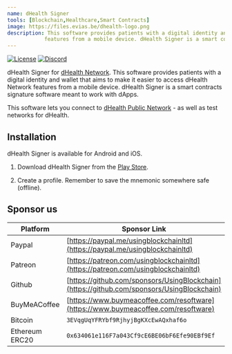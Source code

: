```yaml
---
name: dHealth Signer
tools: [Blockchain,Healthcare,Smart Contracts]
image: https://files.evias.be/dhealth-logo.png
description: This software provides patients with a digital identity and wallet that aims to make it easier to access dHealth Network
            features from a mobile device. dHealth Signer is a smart contracts signature software meant to work with dApps.
---
```


[![License](https://img.shields.io/badge/License-LGPL%203.0%20only-blue.svg)][license]
[![Discord](https://img.shields.io/badge/chat-on%20discord-green.svg)][discord]

dHealth Signer for [dHealth Network][parent-url]. This software provides patients
with a digital identity and wallet that aims to make it easier to access dHealth
Network features from a mobile device. dHealth Signer is a smart contracts signature
software meant to work with dApps.

This software lets you connect to [dHealth Public Network][parent-url] - as well as test networks for dHealth.

## Installation

dHealth Signer is available for Android and iOS.

1. Download dHealth Signer from the [Play Store](https://play.google.com/store/apps/details?id=com.dhealth.wallet).

2. Create a profile. Remember to save the mnemonic somewhere safe (offline).

## Sponsor us

| Platform | Sponsor Link |
| --- | --- |
| Paypal | [https://paypal.me/usingblockchainltd](https://paypal.me/usingblockchainltd) |
| Patreon | [https://patreon.com/usingblockchainltd](https://patreon.com/usingblockchainltd) |
| Github | [https://github.com/sponsors/UsingBlockchain](https://github.com/sponsors/UsingBlockchain) |
| BuyMeACoffee | [https://www.buymeacoffee.com/resoftware](https://www.buymeacoffee.com/resoftware) |
| Bitcoin | `3EVqgUqYFRYbf9RjhyjBgKXcEwAQxhaf6o` |
| Ethereum ERC20 | `0x634061e116F7a043Cf9cE6BE06bF6Efe90EBf9Ef` |


[parent-url]: https://dhealth.com
[license]: https://opensource.org/licenses/LGPL-3.0
[discord]: https://discord.gg/P57WHbmZjk
